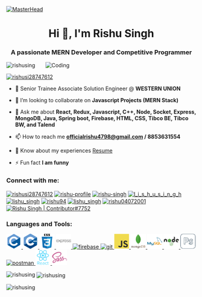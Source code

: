 [![MasterHead](http://watzaoweb.com/wp-content/uploads/2022/07/website-design-company-in-yamuna-nagar.jpg)](https://rishu-singh.herokuapp.com/)
<h1 align="center">Hi 👋, I'm Rishu Singh</h1>
<h3 align="center">A passionate MERN Developer and Competitive Programmer</h3>
<img align="right" alt="Coding" width="400" src="https://cdn.dribbble.com/users/1059583/screenshots/4171367/media/34e69eb61a7bd8dea1c957a8b82605a7.gif">
<p align="left"> <img src="https://komarev.com/ghpvc/?username=rishusing&label=Profile%20views&color=0e75b6&style=flat" alt="rishusing" /> </p>

<p align="left"> <a href="https://twitter.com/rishusi28747612" target="blank"><img src="https://img.shields.io/twitter/follow/rishusi28747612?logo=twitter&style=for-the-badge" alt="rishusi28747612" /></a> </p>

- 🌱 Senior Trainee Associate Solution Engineer @ **WESTERN UNION**

- 👯 I’m looking to collaborate on **Javascript Projects (MERN Stack)**

- 💬 Ask me about **React, Redux, Javascript, C++, Node, Socket, Express, MongoDB, Java, Spring boot, Firebase, HTML, CSS, Tibco BE, Tibco BW, and Talend**

- 📫 How to reach me **officialrishu4798@gmail.com / 8853631554**

- 📄 Know about my experiences [Resume](https://drive.google.com/file/d/1LXU6j6tscui3z3AU5P41UxctjLSsL3-A/view?usp=sharing)

- ⚡ Fun fact **I am funny**

<h3 align="left">Connect with me:</h3>
<p align="left">
<a href="https://twitter.com/rishusi28747612" target="blank"><img align="center" src="https://raw.githubusercontent.com/rahuldkjain/github-profile-readme-generator/master/src/images/icons/Social/twitter.svg" alt="rishusi28747612" height="30" width="40" /></a>
<a href="https://linkedin.com/in/rishu-profile" target="blank"><img align="center" src="https://raw.githubusercontent.com/rahuldkjain/github-profile-readme-generator/master/src/images/icons/Social/linked-in-alt.svg" alt="rishu-profile" height="30" width="40" /></a>
<a href="https://stackoverflow.com/users/rishu-singh" target="blank"><img align="center" src="https://raw.githubusercontent.com/rahuldkjain/github-profile-readme-generator/master/src/images/icons/Social/stack-overflow.svg" alt="rishu-singh" height="30" width="40" /></a>
<a href="https://instagram.com/l_i_s_h_u_s_i_n_g_h" target="blank"><img align="center" src="https://raw.githubusercontent.com/rahuldkjain/github-profile-readme-generator/master/src/images/icons/Social/instagram.svg" alt="l_i_s_h_u_s_i_n_g_h" height="30" width="40" /></a>
<a href="https://www.codechef.com/users/lishu_singh" target="blank"><img align="center" src="https://cdn.jsdelivr.net/npm/simple-icons@3.1.0/icons/codechef.svg" alt="lishu_singh" height="30" width="40" /></a>
<a href="https://codeforces.com/profile/rishu94" target="blank"><img align="center" src="https://raw.githubusercontent.com/rahuldkjain/github-profile-readme-generator/master/src/images/icons/Social/codeforces.svg" alt="rishu94" height="30" width="40" /></a>
<a href="https://www.leetcode.com/lishu_singh" target="blank"><img align="center" src="https://raw.githubusercontent.com/rahuldkjain/github-profile-readme-generator/master/src/images/icons/Social/leet-code.svg" alt="lishu_singh" height="30" width="40" /></a>
<a href="https://auth.geeksforgeeks.org/user/rishu04072001" target="blank"><img align="center" src="https://raw.githubusercontent.com/rahuldkjain/github-profile-readme-generator/master/src/images/icons/Social/geeks-for-geeks.svg" alt="rishu04072001" height="30" width="40" /></a>
<a href="https://discord.gg/Rishu Singh | Contributor#7752" target="blank"><img align="center" src="https://raw.githubusercontent.com/rahuldkjain/github-profile-readme-generator/master/src/images/icons/Social/discord.svg" alt="Rishu Singh | Contributor#7752" height="30" width="40" /></a>
</p>

<h3 align="left">Languages and Tools:</h3>
<p align="left"> <a href="https://www.cprogramming.com/" target="_blank" rel="noreferrer"> <img src="https://raw.githubusercontent.com/devicons/devicon/master/icons/c/c-original.svg" alt="c" width="40" height="40"/> </a> <a href="https://www.w3schools.com/cpp/" target="_blank" rel="noreferrer"> <img src="https://raw.githubusercontent.com/devicons/devicon/master/icons/cplusplus/cplusplus-original.svg" alt="cplusplus" width="40" height="40"/> </a> <a href="https://www.w3schools.com/css/" target="_blank" rel="noreferrer"> <img src="https://raw.githubusercontent.com/devicons/devicon/master/icons/css3/css3-original-wordmark.svg" alt="css3" width="40" height="40"/> </a> <a href="https://expressjs.com" target="_blank" rel="noreferrer"> <img src="https://raw.githubusercontent.com/devicons/devicon/master/icons/express/express-original-wordmark.svg" alt="express" width="40" height="40"/> </a> <a href="https://firebase.google.com/" target="_blank" rel="noreferrer"> <img src="https://www.vectorlogo.zone/logos/firebase/firebase-icon.svg" alt="firebase" width="40" height="40"/> </a> <a href="https://git-scm.com/" target="_blank" rel="noreferrer"> <img src="https://www.vectorlogo.zone/logos/git-scm/git-scm-icon.svg" alt="git" width="40" height="40"/> </a> <a href="https://developer.mozilla.org/en-US/docs/Web/JavaScript" target="_blank" rel="noreferrer"> <img src="https://raw.githubusercontent.com/devicons/devicon/master/icons/javascript/javascript-original.svg" alt="javascript" width="40" height="40"/> </a> <a href="https://www.mongodb.com/" target="_blank" rel="noreferrer"> <img src="https://raw.githubusercontent.com/devicons/devicon/master/icons/mongodb/mongodb-original-wordmark.svg" alt="mongodb" width="40" height="40"/> </a> <a href="https://www.mysql.com/" target="_blank" rel="noreferrer"> <img src="https://raw.githubusercontent.com/devicons/devicon/master/icons/mysql/mysql-original-wordmark.svg" alt="mysql" width="40" height="40"/> </a> <a href="https://nodejs.org" target="_blank" rel="noreferrer"> <img src="https://raw.githubusercontent.com/devicons/devicon/master/icons/nodejs/nodejs-original-wordmark.svg" alt="nodejs" width="40" height="40"/> </a> <a href="https://www.photoshop.com/en" target="_blank" rel="noreferrer"> <img src="https://raw.githubusercontent.com/devicons/devicon/master/icons/photoshop/photoshop-line.svg" alt="photoshop" width="40" height="40"/> </a> <a href="https://postman.com" target="_blank" rel="noreferrer"> <img src="https://www.vectorlogo.zone/logos/getpostman/getpostman-icon.svg" alt="postman" width="40" height="40"/> </a> <a href="https://reactjs.org/" target="_blank" rel="noreferrer"> <img src="https://raw.githubusercontent.com/devicons/devicon/master/icons/react/react-original-wordmark.svg" alt="react" width="40" height="40"/> </a> <a href="https://sass-lang.com" target="_blank" rel="noreferrer"> <img src="https://raw.githubusercontent.com/devicons/devicon/master/icons/sass/sass-original.svg" alt="sass" width="40" height="40"/> </a> </p>

<p><img align="left" src="https://github-readme-stats.vercel.app/api/top-langs?username=rishusing&show_icons=true&locale=en&layout=compact" alt="rishusing" /></p>

<p>&nbsp;<img align="center" src="https://github-readme-stats.vercel.app/api?username=rishusing&show_icons=true&locale=en" alt="rishusing" /></p>

<p><img align="center" src="https://github-readme-streak-stats.herokuapp.com/?user=rishusing&" alt="rishusing" /></p>
